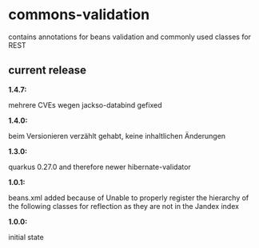 # commons-validation

contains annotations for beans validation and commonly used classes for REST

## current release

__1.4.7:__

mehrere CVEs wegen jackso-databind gefixed

__1.4.0:__

beim Versionieren verzählt gehabt, keine inhaltlichen Änderungen

__1.3.0:__

quarkus 0.27.0 and therefore newer hibernate-validator

__1.0.1:__

beans.xml added because of Unable to properly register the hierarchy of the following classes for reflection as they are not in the Jandex index

__1.0.0:__

initial state
